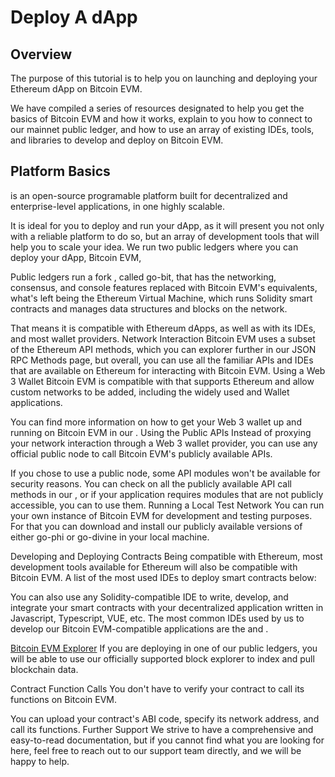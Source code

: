 # Deploy A dApp

## Overview&#x20;

The purpose of this tutorial is to help you on launching and deploying your Ethereum dApp on Bitcoin EVM.&#x20;

We have compiled a series of resources designated to help you get the basics of Bitcoin EVM and how it works, explain to you how to connect to our mainnet public ledger, and how to use an array of existing IDEs, tools, and libraries to develop and deploy on Bitcoin EVM.&#x20;

## Platform Basics ​&#x20;

is an open-source programable platform built for decentralized and enterprise-level applications, in one highly scalable.&#x20;

It is ideal for you to deploy and run your dApp, as it will present you not only with a reliable platform to do so, but an array of development tools that will help you to scale your idea. We run two public ledgers where you can deploy your dApp, Bitcoin EVM, &#x20;

Public ledgers run a fork , called go-bit, that has the networking, consensus, and console features replaced with Bitcoin EVM's equivalents, what's left being the Ethereum Virtual Machine, which runs Solidity smart contracts and manages data structures and blocks on the network.&#x20;

That means it is compatible with Ethereum dApps, as well as with its IDEs, and most wallet providers. Network Interaction Bitcoin EVM uses a subset of the Ethereum API methods, which you can explorer further in our JSON RPC Methods page, but overall, you can use all the familiar APIs and IDEs that are available on Ethereum for interacting with Bitcoin EVM. Using a Web 3 Wallet Bitcoin EVM is compatible with that supports Ethereum and allow custom networks to be added, including the widely used and Wallet applications.&#x20;

You can find more information on how to get your Web 3 wallet up and running on Bitcoin EVM in our . Using the Public APIs Instead of proxying your network interaction through a Web 3 wallet provider, you can use any official public node to call Bitcoin EVM's publicly available APIs.&#x20;

If you chose to use a public node, some API modules won't be available for security reasons. You can check on all the publicly available API call methods in our , or if your application requires modules that are not publicly accessible, you can to use them. Running a Local Test Network You can run your own instance of Bitcoin EVM for development and testing purposes. For that you can download and install our publicly available versions of either go-phi or go-divine in your local machine.&#x20;

Developing and Deploying Contracts Being compatible with Ethereum, most development tools available for Ethereum will also be compatible with Bitcoin EVM. A list of the most used IDEs to deploy smart contracts below: ​​ ​​ ​​&#x20;

You can also use any Solidity-compatible IDE to write, develop, and integrate your smart contracts with your decentralized application written in Javascript, Typescript, VUE, etc. The most common IDEs used by us to develop our Bitcoin EVM-compatible applications are the and .&#x20;

[Bitcoin EVM Explorer](https://explorer.bitcoinevm.com) If you are deploying in one of our public ledgers, you will be able to use our officially supported block explorer to index and pull blockchain data.&#x20;

Contract Function Calls You don't have to verify your contract to call its functions on Bitcoin EVM.&#x20;

You can upload your contract's ABI code, specify its network address, and call its functions. Further Support We strive to have a comprehensive and easy-to-read documentation, but if you cannot find what you are looking for here, feel free to reach out to our support team directly, and we will be happy to help.
